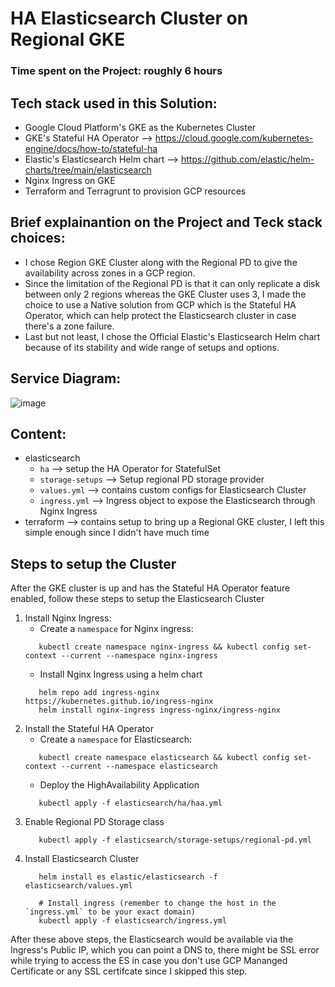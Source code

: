 #  HA Elasticsearch Cluster on Regional GKE
### Time spent on the Project: roughly 6 hours
## Tech stack used in this Solution:
  - Google Cloud Platform's GKE as the Kubernetes Cluster
  - GKE's Stateful HA Operator --> https://cloud.google.com/kubernetes-engine/docs/how-to/stateful-ha
  - Elastic's Elasticsearch Helm chart --> https://github.com/elastic/helm-charts/tree/main/elasticsearch
  - Nginx Ingress on GKE
  - Terraform and Terragrunt to provision GCP resources
## Brief explainantion on the Project and Teck stack choices:
-  I chose Region GKE Cluster along with the Regional PD to give the availability across zones in a GCP region. 
-  Since the limitation of the Regional PD is that it can only replicate a disk between only 2 regions whereas the GKE Cluster uses 3, I made the choice to use a Native solution from GCP which is the Stateful HA Operator, which can help protect the Elasticsearch cluster in case there's a zone failure.
-  Last but not least, I chose the Official Elastic's Elasticsearch Helm chart because of its stability and wide range of setups and options.
## Service Diagram:
![image](https://github.com/user-attachments/assets/9cee563d-4822-44a1-8651-44c73942e4c7)

## Content:
  -  elasticsearch
      -  `ha` --> setup the HA Operator for StatefulSet 
      -  `storage-setups` --> Setup regional PD storage provider
      -  `values.yml` --> contains custom configs for Elasticsearch Cluster
      -  `ingress.yml` --> Ingress object to expose the Elasticsearch through Nginx Ingress
  -  terraform --> contains setup to bring up a Regional GKE cluster, I left this simple enough since I didn't have much time

## Steps to setup the Cluster
After the GKE cluster is up and has the Stateful HA Operator feature enabled, follow these steps to setup the Elasticsearch Cluster
  1. Install Nginx Ingress:
     -  Create a `namespace` for Nginx ingress:
       ```
          kubectl create namespace nginx-ingress && kubectl config set-context --current --namespace nginx-ingress
       ```
     -  Install Nginx Ingress using a helm chart
       ```
          helm repo add ingress-nginx https://kubernetes.github.io/ingress-nginx
          helm install nginx-ingress ingress-nginx/ingress-nginx
       ```
  2. Install the Stateful HA Operator
     - Create a `namespace` for Elasticsearch:
      ```
         kubectl create namespace elasticsearch && kubectl config set-context --current --namespace elasticsearch
      ```
     - Deploy the HighAvailability Application
      ```
         kubectl apply -f elasticsearch/ha/haa.yml
      ```
  3. Enable Regional PD Storage class
     ```
        kubectl apply -f elasticsearch/storage-setups/regional-pd.yml
     ```
  4. Install Elasticsearch Cluster
     ```
        helm install es elastic/elasticsearch -f elasticsearch/values.yml

        # Install ingress (remember to change the host in the `ingress.yml` to be your exact domain)
        kubectl apply -f elasticsearch/ingress.yml
     ```
After these above steps, the Elasticsearch would be available via the Ingress's Public IP, which you can point a DNS to, there might be SSL error while trying to access the ES in case you don't use GCP Mananged Certificate or any SSL certifcate since I skipped this step.

